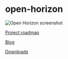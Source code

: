 open-horizon
============

![Open Horizon screenshot](http://zxstudio.org/blog/wp-content/uploads/2015/04/open-horizon-progress-report-01.png)

[Project roadmap](https://github.com/undefined-darkness/open-horizon/wiki/Roadmap)

[Blog](http://zxstudio.org/blog/author/razgriz/)

[Downloads](http://zxstudio.org/blog/open-horizon-downloads/)
